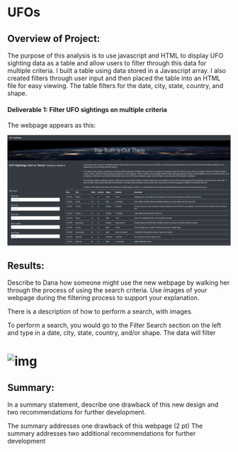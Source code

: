 # UFOs


## Overview of Project:

The purpose of this analysis is to use javascript and HTML to display UFO sighting data as a table and allow users to filter through this data for multiple criteria. I built a table using data stored in a Javascript array. I also created filters through user input and then placed the table into an HTML file for easy viewing. The table filters for the date, city, state, country, and shape. 

#### Deliverable 1: Filter UFO sightings on multiple criteria

The webpage appears as this:

![img1](https://github.com/Soniaprogram/UFOs/blob/main/static/images/webpage.PNG)

## Results:
Describe to Dana how someone might use the new webpage by walking her through the process of using the search criteria. Use images of your webpage during the filtering process to support your explanation.

There is a description of how to perform a search, with images.

To perform a search, you would go to the Filter Search section on the left and type in a date, city, state, country, and/or shape. The data will filter 

# ![img]()

## Summary:
In a summary statement, describe one drawback of this new design and two recommendations for further development.

The summary addresses one drawback of this webpage (2 pt)
The summary addresses two additional recommendations for further development 
